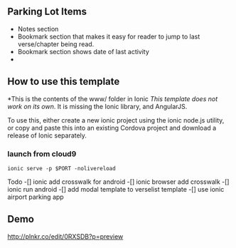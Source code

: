 ## Parking Lot Items

 * Notes section
 * Bookmark section that makes it easy for reader to jump to last verse/chapter being read.  
 * Bookmark section shows date of last activity
 *
## How to use this template
*This is the contents of the www/ folder in Ionic
*This template does not work on its own*. It is missing the Ionic library, and AngularJS.

To use this, either create a new ionic project using the ionic node.js utility, or copy and paste this into an existing Cordova project and download a release of Ionic separately.

### launch from cloud9
`ionic serve -p $PORT -nolivereload`

Todo
 -[] ionic add crosswalk for android
 -[] ionic browser add crosswalk
 -[] ionic run android
 -[] add modal template to verselist template
 -[] use ionic airport parking app


## Demo
http://plnkr.co/edit/0RXSDB?p=preview